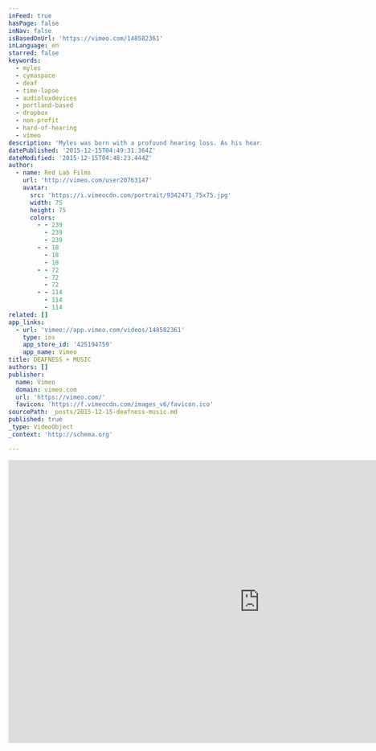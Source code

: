 ```yaml
---
inFeed: true
hasPage: false
inNav: false
isBasedOnUrl: 'https://vimeo.com/148582361'
inLanguage: en
starred: false
keywords:
  - myles
  - cymaspace
  - deaf
  - time-lapse
  - audioluxdevices
  - portland-based
  - dropbox
  - non-profit
  - hard-of-hearing
  - vimeo
description: 'Myles was born with a profound hearing loss. As his hearing deteriorates, he searches for ways to bridge his passion for music with his Deaf identity. As founder of Portland-based non-profit, CymaSpace, Myles has developed technology that enables sound to be experienced through light and vibration.'
datePublished: '2015-12-15T04:49:31.364Z'
dateModified: '2015-12-15T04:48:23.444Z'
author:
  - name: Red Lab Films
    url: 'http://vimeo.com/user20763147'
    avatar:
      src: 'https://i.vimeocdn.com/portrait/9342471_75x75.jpg'
      width: 75
      height: 75
      colors:
        - - 239
          - 239
          - 239
        - - 18
          - 18
          - 18
        - - 72
          - 72
          - 72
        - - 114
          - 114
          - 114
related: []
app_links:
  - url: 'vimeo://app.vimeo.com/videos/148582361'
    type: ios
    app_store_id: '425194759'
    app_name: Vimeo
title: DEAFNESS + MUSIC
authors: []
publisher:
  name: Vimeo
  domain: vimeo.com
  url: 'https://vimeo.com/'
  favicon: 'https://f.vimeocdn.com/images_v6/favicon.ico'
sourcePath: _posts/2015-12-15-deafness-music.md
published: true
_type: VideoObject
_context: 'http://schema.org'

---
```

<iframe src="https://cdn.embedly.com/widgets/media.html?src=https%3A%2F%2Fplayer.vimeo.com%2Fvideo%2F148582361&amp;url=https%3A%2F%2Fvimeo.com%2F148582361&amp;image=https%3A%2F%2Fi.vimeocdn.com%2Fvideo%2F547610671_1280x720.jpg&amp;key=b7d04c9b404c499eba89ee7072e1c4f7&amp;type=text%2Fhtml&amp;schema=vimeo" width="1000" height="563" scrolling="no" frameborder="0" allowfullscreen="allowfullscreen" style=""></iframe>